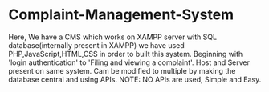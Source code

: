 # Complaint-Management-System
Here, We have a CMS which works on XAMPP server with SQL database(internally present in XAMPP)
we have used PHP,JavaScript,HTML,CSS in order to built this system.
Beginning with 'login authentication' to 'Filing and viewing a complaint'.
Host and Server present on same system. Cam be modified to multiple by making the database central and using APIs.
NOTE: NO APIs are used, Simple and Easy.
